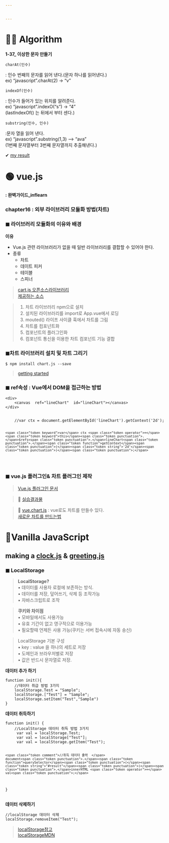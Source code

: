 ```yaml
---


---
```


<h1 id="👩‍💻-algorithm">👩‍💻 Algorithm</h1>
<p><strong>1-37_ 이상한 문자 만들기</strong></p>
<pre><code>charAt(인수)
</code></pre>
<p>: 인수 번째의 문자를 읽어 낸다.(문자 하나를 읽어낸다.)<br>
ex) “javascript”.charAt(2) -&gt; “v”</p>
<pre><code>indexOf(인수)
</code></pre>
<p>: 인수가 들어가 있는 위치를 알려준다.<br>
ex) “javascript”.indexO(“s”) -&gt; “4”<br>
(lastIndexOf() 는 뒤에서 부터 센다.)</p>
<pre><code>substring(인수, 인수)
</code></pre>
<p>:문자 열을 읽어 낸다.<br>
ex) “javascript”.substring(1,3) --&gt; “ava”<br>
(1번째 문자열부터 3번째 문자열까지 추출해낸다.)</p>
<p>✔ <a href="https://github.com/gay0ung/Algorithm/blob/master/PROGRAMMERS/LEVEL_01/37_%EC%9D%B4%EC%83%81%ED%95%9C%20%EB%AC%B8%EC%9E%90%20%EB%A7%8C%EB%93%A4%EA%B8%B0.html">my result</a></p>
<h1 id="🟢-vue.js">🟢 vue.js</h1>
<p><strong>: 완벽가이드_inflearn</strong></p>
<h3 id="chapter16--외부-라이브러리-모듈화-방법차트">chapter16 : 외부 라이브러리 모듈화 방법(차트)</h3>
<h3 id="◼-라이브러리-모듈화의-이유와-배경">◼ 라이브러리 모듈화의 이유와 배경</h3>
<p><strong>이유</strong></p>
<ul>
<li>Vue.js 관련 라이브러리가 없을 때 일반 라이브러리를 결합할 수 있어야 한다.</li>
<li>종류
<ul>
<li>차트</li>
<li>데이트 피커</li>
<li>테이블</li>
<li>스피너</li>
</ul>
</li>
</ul>
<blockquote>
<p><a href="https://www.chartjs.org/">cart.js 오픈소스라이브러리</a><br>
<a href="https://www.chartjs.org/docs/latest/">제공하는 소스</a></p>
</blockquote>
<blockquote>
<ol>
<li>차트 라이브러리 npm으로 설치</li>
<li>설치된 라이브러리를 import로 App.vue에서 로딩</li>
<li>mouted() 라이프 사이클 훅에서 차트를 그림</li>
<li>차트를 컴포넌트화</li>
<li>컴포넌트의 플러그인화</li>
<li>컴포넌트 통신을 이용한 차트 컴포넌트 기능 결합</li>
</ol>
</blockquote>
<h3 id="◼차트-라이브러리-설치-및-차트-그리기">◼차트 라이브러리 설치 및 차트 그리기</h3>
<pre><code>$ npm install chart.js --save
</code></pre>
<blockquote>
<p><a href="https://www.chartjs.org/docs/latest/getting-started/">getting started</a></p>
</blockquote>
<h3 id="◼-ref속성--vue에서-dom을-접근하는-방법">◼ ref속성 : Vue에서 DOM을 접근하는 방법</h3>
<pre class=" language-html"><code class="prism  language-html"><span class="token tag"><span class="token tag"><span class="token punctuation">&lt;</span>div</span><span class="token punctuation">&gt;</span></span>
	<span class="token tag"><span class="token tag"><span class="token punctuation">&lt;</span>canvas</span>  <span class="token attr-name">ref</span><span class="token attr-value"><span class="token punctuation">=</span><span class="token punctuation">"</span>lineChart<span class="token punctuation">"</span></span>  <span class="token attr-name">id</span><span class="token attr-value"><span class="token punctuation">=</span><span class="token punctuation">"</span>lineChart<span class="token punctuation">"</span></span><span class="token punctuation">&gt;</span></span><span class="token tag"><span class="token tag"><span class="token punctuation">&lt;/</span>canvas</span><span class="token punctuation">&gt;</span></span>
<span class="token tag"><span class="token tag"><span class="token punctuation">&lt;/</span>div</span><span class="token punctuation">&gt;</span></span>
</code></pre>
<pre class=" language-js"><code class="prism  language-js">
    <span class="token comment">//var ctx = document.getElementById('lineChart').getContext('2d');</span>

	<span class="token keyword">var</span> ctx <span class="token operator">=</span>  <span class="token keyword">this</span><span class="token punctuation">.</span>$refs<span class="token punctuation">.</span>lineChart<span class="token punctuation">.</span><span class="token function">getContext</span><span class="token punctuation">(</span><span class="token string">'2d'</span><span class="token punctuation">)</span><span class="token punctuation">;</span>
</code></pre>
<h3 id="◼-vue.js-플러그인-차트-플러그인-제작">◼ vue.js 플러그인&amp; 차트 플러그인 제작</h3>
<blockquote>
<p><a href="https://kr.vuejs.org/v2/guide/plugins.html">Vue.js 플러그인 문서</a></p>
</blockquote>
<blockquote>
<p>👏 <a href="https://github.com/gay0ung/vue_study/tree/master/3.VUE-ADVANCED_inflearn/vue-charts/chart-lib">실습결과물</a></p>
</blockquote>
<blockquote>
<p>🔴 <a href="https://vue-chartjs.org/">vue.chart.js</a> : vue로도 차트를 만들수 있다.<br>
<a href="https://www.chartjs.org/docs/latest/getting-started/">새로운 차트를 만드는법</a></p>
</blockquote>
<h1 id="🍦vanilla-javascript">🍦Vanilla JavaScript</h1>
<h2 id="making-a-clock.js--greeting.js">making a <a href="https://github.com/gay0ung/JavaScript/blob/master/Vanilla-JS/js/clock.js">clock.js</a> &amp; <a href="https://github.com/gay0ung/JavaScript/blob/master/Vanilla-JS/js/greetings.js">greeting.js</a></h2>
<h3 id="◼-localstorage">◼ LocalStorage</h3>
<blockquote>
<p><strong>LocalStorage?</strong><br>
▪ 데이터를 사용자 로컬에 보존하는 방식.<br>
▪ 데이터를 저장, 덮어쓰기, 삭제 등 조작가능<br>
▪ 자바스크립트로 조작</p>
</blockquote>
<blockquote>
<p><strong>쿠키와 차이점</strong><br>
▪ 모바일에서도 사용가능<br>
▪ 유효 기간이 없고 영구적으로 이용가능<br>
▪  필요할때 언제든 사용 가능(쿠키는 서버 접속시에 자동 송신)</p>
</blockquote>
<blockquote>
<p>LocalStorage 기본 구성<br>
▪ key : value 을 하나의 세트로 저장<br>
▪ 도메인과 브라우저별로 저장<br>
▪ 값은 반드시 문자열로 저장.</p>
</blockquote>
<p><strong>데이터 추가 하기</strong></p>
<pre class=" language-js"><code class="prism  language-js"><span class="token keyword">function</span> <span class="token function">init</span><span class="token punctuation">(</span><span class="token punctuation">)</span><span class="token punctuation">{</span>
	<span class="token comment">//데이터 취급 방법 3가지</span>
	localStorage<span class="token punctuation">.</span>Test <span class="token operator">=</span> <span class="token string">"Sample"</span><span class="token punctuation">;</span>
	localStorage<span class="token punctuation">.</span><span class="token punctuation">[</span><span class="token string">"Test"</span><span class="token punctuation">]</span> <span class="token operator">=</span> <span class="token string">"Sample"</span><span class="token punctuation">;</span>
	localStorage<span class="token punctuation">.</span><span class="token function">setItem</span><span class="token punctuation">(</span><span class="token string">"Test"</span><span class="token punctuation">,</span><span class="token string">"Sample"</span><span class="token punctuation">)</span>
<span class="token punctuation">}</span>
</code></pre>
<p><strong>데이터 취득하기</strong></p>
<pre class=" language-js"><code class="prism  language-js"><span class="token keyword">function</span> <span class="token function">init</span><span class="token punctuation">(</span><span class="token punctuation">)</span> <span class="token punctuation">{</span> 
	<span class="token comment">//LocalStorage 데이터 취득 방법 3가지 </span>
	 <span class="token keyword">var</span> val <span class="token operator">=</span> localStorage<span class="token punctuation">.</span>Test<span class="token punctuation">;</span> 
	 <span class="token keyword">var</span> val <span class="token operator">=</span> localStorage<span class="token punctuation">[</span><span class="token string">"Test"</span><span class="token punctuation">]</span><span class="token punctuation">;</span> 
	 <span class="token keyword">var</span> val <span class="token operator">=</span> localStorage<span class="token punctuation">.</span><span class="token function">getItem</span><span class="token punctuation">(</span><span class="token string">"Test"</span><span class="token punctuation">)</span><span class="token punctuation">;</span> 

	<span class="token comment">//취득 데이터 출력  </span>
	document<span class="token punctuation">.</span><span class="token function">querySelector</span><span class="token punctuation">(</span><span class="token string">"#result"</span><span class="token punctuation">)</span><span class="token punctuation">.</span>innerHTML <span class="token operator">=</span> val<span class="token punctuation">;</span> 
<span class="token punctuation">}</span>
</code></pre>
<p><strong>데이터 삭제하기</strong></p>
<pre class=" language-js"><code class="prism  language-js"><span class="token comment">//localStorage 데이터 삭제 </span>
localStorage<span class="token punctuation">.</span><span class="token function">removeItem</span><span class="token punctuation">(</span><span class="token string">"Test"</span><span class="token punctuation">)</span><span class="token punctuation">;</span>
</code></pre>
<blockquote>
<p><a href="https://ponyozzang.tistory.com/341">localStorage참고</a><br>
<a href="https://developer.mozilla.org/ko/docs/Web/API/Window/localStorage">localStorageMDN</a></p>
</blockquote>

